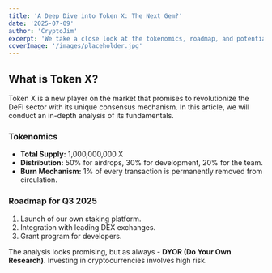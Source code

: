 ```yaml
---
title: 'A Deep Dive into Token X: The Next Gem?'
date: '2025-07-09'
author: 'CryptoJim'
excerpt: 'We take a close look at the tokenomics, roadmap, and potential of Project X. Is it worth investing? Here is our detailed analysis.'
coverImage: '/images/placeholder.jpg'
---
```


## What is Token X?

Token X is a new player on the market that promises to revolutionize the DeFi sector with its unique consensus mechanism. In this article, we will conduct an in-depth analysis of its fundamentals.

### Tokenomics

*   **Total Supply:** 1,000,000,000 X
*   **Distribution:** 50% for airdrops, 30% for development, 20% for the team.
*   **Burn Mechanism:** 1% of every transaction is permanently removed from circulation.

### Roadmap for Q3 2025

1.  Launch of our own staking platform.
2.  Integration with leading DEX exchanges.
3.  Grant program for developers.

The analysis looks promising, but as always - **DYOR (Do Your Own Research)**. Investing in cryptocurrencies involves high risk. 